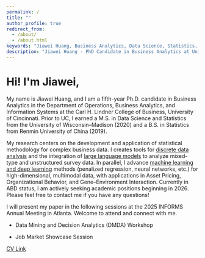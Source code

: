```yaml
---
permalink: /
title: ""
author_profile: true
redirect_from: 
  - /about/
  - /about.html
keywords: "Jiawei Huang, Business Analytics, Data Science, Statistics, Machine Learning, University of Cincinnati, PhD Candidate, Research, Publications, Statistical Methods, Academic Research, Carl H. Lindner College of Business, OBAIS Department, Department of Operations, Business Analytics, and Information Systems"
description: "Jiawei Huang - PhD Candidate in Business Analytics at University of Cincinnati. Researcher in statistical methods and machine learning on Business Applications."
---
```


# Hi! I'm Jiawei,

My name is Jiawei Huang, and I am a fifth-year Ph.D. candidate in Business Analytics in the Department of Operations, Business Analytics, and Information Systems at the Carl H. Lindner College of Business, University of Cincinnati. Prior to UC, I earned a M.S. in Data Science and Statistics from the University of Wisconsin–Madison (2020) and a B.S. in Statistics from Renmin University of China (2019).

My research centers on the development and application of statistical methodology for complex business data. I creates tools for <u>discrete data analysis</u> and the integration of <u>large language models</u> to analyze mixed-type and unstructured survey data. In parallel, I advance <u>machine learning and deep learning</u> methods (penalized regression, neural networks, etc.) for high-dimensional, multimodal data, with applications in Asset Pricing, Organizational Behavior, and Gene–Environment Interaction. Currently in ABD status, I am actively seeking academic positions beginning in 2026. Please feel free to contact me if you have any questions!

I will present my paper in the following sessions at the 2025 INFORMS Annual Meeting in Atlanta. Welcome to attend and connect with me.

- Data Mining and Decision Analytics (DMDA) Workshop

- Job Market Showcase Session

[CV Link](/files/CV_Jiawei_Huang_UC.pdf)
